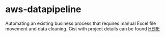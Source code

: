 # aws-datapipeline
Automating an existing business process that requires manual Excel file movement and data cleaning. Gist with project details can be found [HERE](https://gist.github.com/CullenDolan/89120be904b531d5787d4785257fd8a1)
